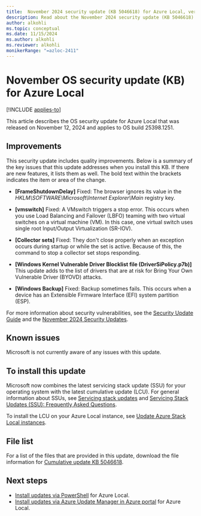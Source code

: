 ```yaml
---
title:  November 2024 security update (KB 5046618) for Azure Local, version 23H2
description: Read about the November 2024 security update (KB 5046618) for Azure Local, version 23H2.
author: alkohli
ms.topic: conceptual
ms.date: 11/15/2024
ms.author: alkohli
ms.reviewer: alkohli
monikerRange: "=azloc-2411"
---
```


# November OS security update (KB) for Azure Local

[!INCLUDE [applies-to](../includes/hci-applies-to-23h2.md)]

This article describes the OS security update for Azure Local that was released on November 12, 2024 and applies to OS build 25398.1251.

## Improvements

This security update includes quality improvements. Below is a summary of the key issues that this update addresses when you install this KB. If there are new features, it lists them as well. The bold text within the brackets indicates the item or area of the change.

- **[FrameShutdownDelay]** Fixed: The browser ignores its value in the *HKLM\SOFTWARE\Microsoft\Internet Explorer\Main* registry key.  

- **[vmswitch]** Fixed: A VMswitch triggers a stop error. This occurs when you use Load Balancing and Failover (LBFO) teaming with two virtual switches on a virtual machine (VM). In this case, one virtual switch uses single root Input/Output Virtualization (SR-IOV).  

- **[Collector sets]** Fixed: They don't close properly when an exception occurs during startup or while the set is active. Because of this, the command to stop a collector set stops responding.  

- **[Windows Kernel Vulnerable Driver Blocklist file (DriverSiPolicy.p7b)]** This update adds to the list of drivers that are at risk for Bring Your Own Vulnerable Driver (BYOVD) attacks.  

- **[Windows Backup]** Fixed: Backup sometimes fails. This occurs when a device has an Extensible Firmware Interface (EFI) system partition (ESP).

For more information about security vulnerabilities, see the [Security Update Guide](https://portal.msrc.microsoft.com/security-guidance) and the [November 2024 Security Updates](https://msrc.microsoft.com/update-guide/releaseNote/2024-Nov).

## Known issues

Microsoft is not currently aware of any issues with this update.

## To install this update

Microsoft now combines the latest servicing stack update (SSU) for your operating system with the latest cumulative update (LCU). For general information about SSUs, see [Servicing stack updates](/windows/deployment/update/servicing-stack-updates) and [Servicing Stack Updates (SSU): Frequently Asked Questions](https://support.microsoft.com/topic/servicing-stack-updates-ssu-frequently-asked-questions-06b62771-1cb0-368c-09cf-87c4efc4f2fe).

To install the LCU on your Azure Local instance, see [Update Azure Stack Local instances](../update/about-updates-23h2.md).

## File list

For a list of the files that are provided in this update, download the file information for [Cumulative update KB 5046618](https://go.microsoft.com/fwlink/?linkid=2296832).



## Next steps

- [Install updates via PowerShell](../update/update-via-powershell-23h2.md) for Azure Local.
- [Install updates via Azure Update Manager in Azure portal](../update/azure-update-manager-23h2.md) for Azure Local.
